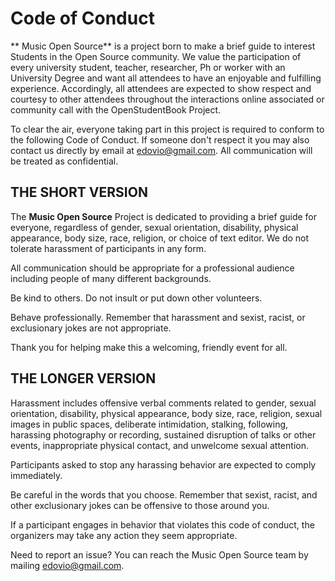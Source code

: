# Code of Conduct
** Music Open Source** is a project born to make a brief guide to interest Students in the Open Source community. 
We value the participation of every university student, teacher, researcher, Ph or worker with an University Degree and want 
all attendees to have an enjoyable and fulfilling experience. Accordingly, all attendees are expected to show respect and courtesy to other attendees throughout the interactions online associated or community call with the OpenStudentBook Project.

To clear the air, everyone taking part in this project is required to conform to the following Code of Conduct. 
If someone don't respect it you may also contact us directly by email at [edovio@gmail.com](mailto:edovio@gmail.com). All communication will be treated as confidential.

## THE SHORT VERSION

The **Music Open Source** Project is dedicated to providing a brief guide for everyone, regardless of gender, sexual orientation, 
disability, physical appearance, body size, race, religion, or choice of text editor. We do not tolerate harassment of participants in any form.

All communication should be appropriate for a professional audience including people of many different backgrounds.

Be kind to others. Do not insult or put down other volunteers.

Behave professionally. Remember that harassment and sexist, racist, or exclusionary jokes are not appropriate.

Thank you for helping make this a welcoming, friendly event for all.

## THE LONGER VERSION

Harassment includes offensive verbal comments related to gender, sexual orientation, disability, physical appearance, body size, race, religion, sexual images in public spaces, deliberate intimidation, stalking, following, harassing photography or recording, sustained disruption of talks or other events, inappropriate physical contact, and unwelcome sexual attention.

Participants asked to stop any harassing behavior are expected to comply immediately.

Be careful in the words that you choose. Remember that sexist, racist, and other exclusionary jokes can be offensive to those around you.

If a participant engages in behavior that violates this code of conduct, the organizers may take any action they seem appropriate.

Need to report an issue? You can reach the Music Open Source team by mailing [edovio@gmail.com](edovio@gmail.com).
